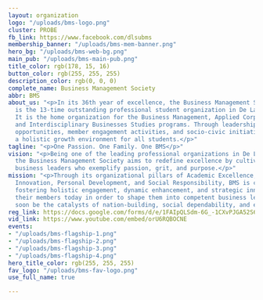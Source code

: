 ```yaml
---
layout: organization
logo: "/uploads/bms-logo.png"
cluster: PROBE
fb_link: https://www.facebook.com/dlsubms
membership_banner: "/uploads/bms-mem-banner.png"
hero_bg: "/uploads/bms-web-bg.png"
main_pub: "/uploads/bms-main-pub.png"
title_color: rgb(178, 15, 16)
button_color: rgb(255, 255, 255)
description_color: rgb(0, 0, 0)
complete_name: Business Management Society
abbr: BMS
about_us: "<p>In its 36th year of excellence, the Business Management Society (BMS)
  is the 13-time outstanding professional student organization in De La Salle University.
  It is the home organization for the Business Management, Applied Corporate Management,
  and Interdisciplinary Businesses Studies programs. Through leadership and project-implementation
  opportunities, member engagement activities, and socio-civic initiatives, BMS creates
  a holistic growth environment for all students.</p>"
tagline: "<p>One Passion. One Family. One BMS</p>"
vision: "<p>Being one of the leading professional organizations in De La Salle University,
  the Business Management Society aims to redefine excellence by cultivating competent
  business leaders who exemplify passion, grit, and purpose.</p>"
mission: "<p>Through its organizational pillars of Academic Excellence, Organizational
  Innovation, Personal Development, and Social Responsibility, BMS is committed to
  fostering holistic engagement, dynamic enhancement, and strategic innovation among
  their members today in order to shape them into competent business leaders who will
  soon be the catalysts of nation-building, social dependability, and economic development.</p>"
reg_link: https://docs.google.com/forms/d/e/1FAIpQLSdm-6G_-1CXvPJGA52S6uzdrxkuoCvfu2raayY4RcUFP4Taow/viewform
vid_link: https://www.youtube.com/embed/orU6RQBOCNE
events:
- "/uploads/bms-flagship-1.png"
- "/uploads/bms-flagship-2.png"
- "/uploads/bms-flagship-3.png"
- "/uploads/bms-flagship-4.png"
hero_title_color: rgb(255, 255, 255)
fav_logo: "/uploads/bms-fav-logo.png"
use_full_name: true

---
```

